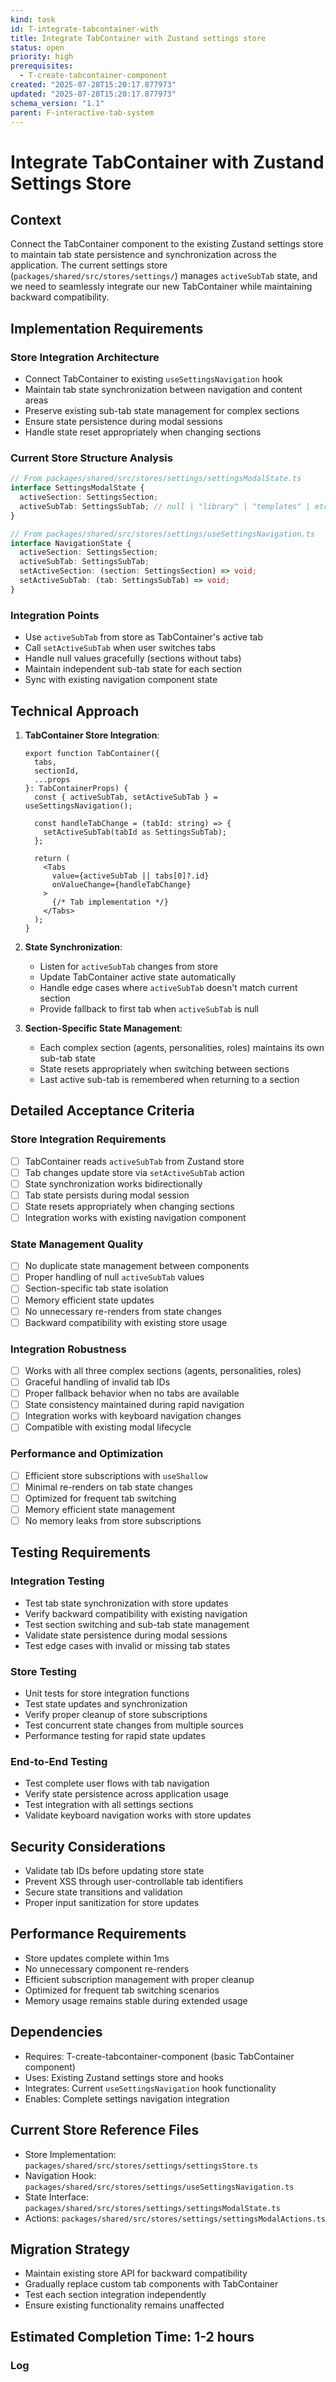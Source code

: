 ```yaml
---
kind: task
id: T-integrate-tabcontainer-with
title: Integrate TabContainer with Zustand settings store
status: open
priority: high
prerequisites:
  - T-create-tabcontainer-component
created: "2025-07-28T15:20:17.877973"
updated: "2025-07-28T15:20:17.877973"
schema_version: "1.1"
parent: F-interactive-tab-system
---
```


# Integrate TabContainer with Zustand Settings Store

## Context

Connect the TabContainer component to the existing Zustand settings store to maintain tab state persistence and synchronization across the application. The current settings store (`packages/shared/src/stores/settings/`) manages `activeSubTab` state, and we need to seamlessly integrate our new TabContainer while maintaining backward compatibility.

## Implementation Requirements

### Store Integration Architecture

- Connect TabContainer to existing `useSettingsNavigation` hook
- Maintain tab state synchronization between navigation and content areas
- Preserve existing sub-tab state management for complex sections
- Ensure state persistence during modal sessions
- Handle state reset appropriately when changing sections

### Current Store Structure Analysis

```typescript
// From packages/shared/src/stores/settings/settingsModalState.ts
interface SettingsModalState {
  activeSection: SettingsSection;
  activeSubTab: SettingsSubTab; // null | "library" | "templates" | etc.
}

// From packages/shared/src/stores/settings/useSettingsNavigation.ts
interface NavigationState {
  activeSection: SettingsSection;
  activeSubTab: SettingsSubTab;
  setActiveSection: (section: SettingsSection) => void;
  setActiveSubTab: (tab: SettingsSubTab) => void;
}
```

### Integration Points

- Use `activeSubTab` from store as TabContainer's active tab
- Call `setActiveSubTab` when user switches tabs
- Handle null values gracefully (sections without tabs)
- Maintain independent sub-tab state for each section
- Sync with existing navigation component state

## Technical Approach

1. **TabContainer Store Integration**:

   ```tsx
   export function TabContainer({
     tabs,
     sectionId,
     ...props
   }: TabContainerProps) {
     const { activeSubTab, setActiveSubTab } = useSettingsNavigation();

     const handleTabChange = (tabId: string) => {
       setActiveSubTab(tabId as SettingsSubTab);
     };

     return (
       <Tabs
         value={activeSubTab || tabs[0]?.id}
         onValueChange={handleTabChange}
       >
         {/* Tab implementation */}
       </Tabs>
     );
   }
   ```

2. **State Synchronization**:
   - Listen for `activeSubTab` changes from store
   - Update TabContainer active state automatically
   - Handle edge cases where `activeSubTab` doesn't match current section
   - Provide fallback to first tab when `activeSubTab` is null

3. **Section-Specific State Management**:
   - Each complex section (agents, personalities, roles) maintains its own sub-tab state
   - State resets appropriately when switching between sections
   - Last active sub-tab is remembered when returning to a section

## Detailed Acceptance Criteria

### Store Integration Requirements

- [ ] TabContainer reads `activeSubTab` from Zustand store
- [ ] Tab changes update store via `setActiveSubTab` action
- [ ] State synchronization works bidirectionally
- [ ] Tab state persists during modal session
- [ ] State resets appropriately when changing sections
- [ ] Integration works with existing navigation component

### State Management Quality

- [ ] No duplicate state management between components
- [ ] Proper handling of null `activeSubTab` values
- [ ] Section-specific tab state isolation
- [ ] Memory efficient state updates
- [ ] No unnecessary re-renders from state changes
- [ ] Backward compatibility with existing store usage

### Integration Robustness

- [ ] Works with all three complex sections (agents, personalities, roles)
- [ ] Graceful handling of invalid tab IDs
- [ ] Proper fallback behavior when no tabs are available
- [ ] State consistency maintained during rapid navigation
- [ ] Integration works with keyboard navigation changes
- [ ] Compatible with existing modal lifecycle

### Performance and Optimization

- [ ] Efficient store subscriptions with `useShallow`
- [ ] Minimal re-renders on tab state changes
- [ ] Optimized for frequent tab switching
- [ ] Memory efficient state management
- [ ] No memory leaks from store subscriptions

## Testing Requirements

### Integration Testing

- Test tab state synchronization with store updates
- Verify backward compatibility with existing navigation
- Test section switching and sub-tab state management
- Validate state persistence during modal sessions
- Test edge cases with invalid or missing tab states

### Store Testing

- Unit tests for store integration functions
- Test state updates and synchronization
- Verify proper cleanup of store subscriptions
- Test concurrent state changes from multiple sources
- Performance testing for rapid state updates

### End-to-End Testing

- Test complete user flows with tab navigation
- Verify state persistence across application usage
- Test integration with all settings sections
- Validate keyboard navigation works with store updates

## Security Considerations

- Validate tab IDs before updating store state
- Prevent XSS through user-controllable tab identifiers
- Secure state transitions and validation
- Proper input sanitization for store updates

## Performance Requirements

- Store updates complete within 1ms
- No unnecessary component re-renders
- Efficient subscription management with proper cleanup
- Optimized for frequent tab switching scenarios
- Memory usage remains stable during extended usage

## Dependencies

- Requires: T-create-tabcontainer-component (basic TabContainer component)
- Uses: Existing Zustand settings store and hooks
- Integrates: Current `useSettingsNavigation` hook functionality
- Enables: Complete settings navigation integration

## Current Store Reference Files

- Store Implementation: `packages/shared/src/stores/settings/settingsStore.ts`
- Navigation Hook: `packages/shared/src/stores/settings/useSettingsNavigation.ts`
- State Interface: `packages/shared/src/stores/settings/settingsModalState.ts`
- Actions: `packages/shared/src/stores/settings/settingsModalActions.ts`

## Migration Strategy

- Maintain existing store API for backward compatibility
- Gradually replace custom tab components with TabContainer
- Test each section integration independently
- Ensure existing functionality remains unaffected

## Estimated Completion Time: 1-2 hours

### Log
